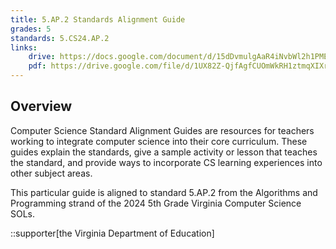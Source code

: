 ```yaml
---
title: 5.AP.2 Standards Alignment Guide
grades: 5
standards: 5.CS24.AP.2
links:
    drive: https://docs.google.com/document/d/15dDvmulgAaR4iNvbWl2h1PMEacz1bXApgxnibDdGRYE/edit?usp=drive_link
    pdf: https://drive.google.com/file/d/1UX82Z-QjfAgfCUOmWkRH1ztmqXIXr510/view?usp=drive_link
---
```


## Overview

Computer Science Standard Alignment Guides are resources for teachers working to integrate computer science into their core curriculum. These guides explain the standards, give a sample activity or lesson that teaches the standard, and provide ways to incorporate CS learning experiences into other subject areas. 

This particular guide is aligned to standard 5.AP.2 from the Algorithms and Programming strand of the 2024 5th Grade Virginia Computer Science SOLs.

::supporter[the Virginia Department of Education]